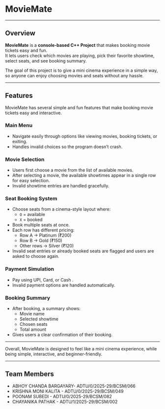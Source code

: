 # MovieMate

---

## Overview 

**MovieMate** is a **console-based C++ Project** that makes booking movie tickets easy and fun.  
It lets users check which movies are playing, pick their favorite showtime, select seats, and see booking summary.  

The goal of this project is to give a mini cinema experience in a simple way, so anyone can enjoy choosing movies and seats without any hassle.

---

## Features

MovieMate has several simple and fun features that make booking movie tickets easy and interactive.

### Main Menu
- Navigate easily through options like viewing movies, booking tickets, or exiting.  
- Handles invalid choices so the program doesn’t crash.

### Movie Selection
- Users first choose a movie from the list of available movies.  
- After selecting a movie, the available showtimes appear in a single row for easy selection.  
- Invalid showtime entries are handled gracefully.

### Seat Booking System
- Choose seats from a cinema-style layout where:
  - `O` = available  
  - `X` = booked  
- Book multiple seats at once.  
- Each row has different pricing:
  - Row A → Platinum (₹200)  
  - Row B → Gold (₹150)  
  - Other rows → Silver (₹120)  
- Invalid seat entries or already booked seats are flagged and users are asked to choose again.

### Payment Simulation
- Pay using UPI, Card, or Cash .  
- Invalid payment options are handled automatically.

### Booking Summary
- After booking, a summary shows:
  - Movie name  
  - Selected showtime  
  - Chosen seats  
  - Total amount  
- Gives users a clear confirmation of their booking.

---

Overall, MovieMate is designed to feel like a mini cinema experience, while being simple, interactive, and beginner-friendly.

---
## Team Members

- ABHOY CHANDA BARGAYARY- ADTU/0/2025-29/BCSM/066
- KRISHNA MONI KALITA   - ADTU/0/2025-29/BCSM/049
- POONAM SUBEDI         - ADTU/0/2025-29/BCSM/082
- CHAYANIKA PATHAK      - ADTU/1/2025-29/BCSM/002

 

